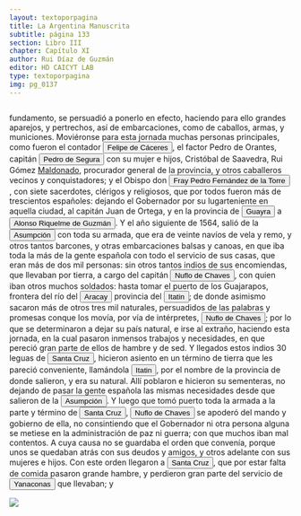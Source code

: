 ```yaml
---
layout: textoporpagina
title: La Argentina Manuscrita
subtitle: página 133
section: Libro III
chapter: Capítulo XI
author: Rui Díaz de Guzmán
editor: HD CAICYT LAB
type: textoporpagina
img: pg_0137
---
```

<div class="row">
    <div class="column">
<p>fundamento, se persuadió a ponerlo en efecto, haciendo para ello grandes aparejos, y pertrechos, así de embarcaciones, como de caballos, armas, y municiones. Moviéronse para esta jornada muchas personas principales, como fueron el contador <button class="balloon" data-balloon-pos="up" data-balloon-length="large" data-balloon="España, 1515 - Virreinato español, 1595. Conquistador, explorador y colonizador español, se desempeñó como gobernador interino del Río de la Plata y del Paraguay, con sede en Asunción, entre 1568 y 1572. Cumplió funciones como contador y tesorero en la armada de Pedro de Mendoza. Fue uno de los líderes de la facción contraria Cabeza de Vaca, estuvo implicado en todas las maniobras que condujeron a su destitución, prisión y destierro.">Felipe de Cáceres</button>, el factor Pedro de Orantes, capitán <button class="balloon" data-balloon-pos="up" data-balloon-length="large" data-balloon="El capitán Pedro de Segura Zabala, hidalgo de Guipuzcoa, había sido soldado imperial en Italia y más tarde viajó al Paraguay con Ñuflo de Chaves en 1549. Tuvo un rol destacado en Asunción y se casó con Ginebra Martínez de Irala, hija mestiza del gobernador Martínez de Irala. Falleció en 1601 en Tomina, alto Perú.">Pedro de Segura</button> con su mujer e hijos, Cristóbal de Saavedra, Rui Gómez <a href="https://recogito.pelagios.org/document/wzqxhk0h3vpikm/part/1/edit#dd8843b7-c129-4d62-bd2a-3df8deaa5bdd" target="_blank">Maldonado</a>, procurador general de la provincia, y otros caballeros vecinos y conquistadores; y el Obispo don <button class="balloon" data-balloon-pos="up" data-balloon-length="large" data-balloon="Fray Pedro Fernández de la Torre, franciscano nacido en Baeza, España.,  hizo su solemne entrada en Asunción oficiar como primer Obispo del Paraguay, en la víspera del Domingo de Ramos del año 1555. Llega con la armada de Martín de Orue, portador del Nombramiento real de Martínez de Irala como Gobernador de aquella Provincia.">Fray Pedro Fernández de la Torre</button>, con siete sacerdotes, clérigos y religiosos, que por todos fueron más de trescientos españoles: dejando el Gobernador por su lugarteniente en aquella ciudad, al capitán Juan de Ortega, y en la provincia de <a href="https://recogito.pelagios.org/document/wzqxhk0h3vpikm/part/1/edit#dc85e16c-6c0d-4f02-becf-ffc9c8ae138f" target="_blank"><button class="balloon" data-balloon-pos="up" data-balloon-length="large" data-balloon="Es una amplia región comprendida dentro de la Gobernación del Río de la Plata y el océano Atlántico, en el actual territorio brasileño. Fue colonizada desde Asunción del Paraguay, pero las constantes incursiones de los bandeirantes portugueses frenaron su expansión.">Guayra</button></a> a <button class="balloon" data-balloon-pos="up" data-balloon-length="large" data-balloon="Jeréz de la Frontera, 1519-1573. Conquistador español, sobrino de Álvar Núñez Cabeza de Vaca, con quien llegó al Río de la Plata en 1541. Fue uno de sus más acérrimos partidarios durante la gobernación de Cabeza de Vaca y se convirtió en una de las figuras más prominentes de la facción de los &quot;leales&quot; una vez que aquel fuera expulsado de la provincia en 1545. Fue forzado por Domingo de Irala a casarse con una de sus hijas mestizas, unión de la cual nació Ruy Díaz de Guzmán.">Alonso Riquelme de Guzmán</button>. Y el año siguiente de 1564, salió de la <a href="https://recogito.pelagios.org/document/wzqxhk0h3vpikm/part/1/edit#7c237e9a-cd35-4cc3-8539-42f131305ab6" target="_blank"><button class="balloon" data-balloon-pos="up" data-balloon-length="large" data-balloon="Refiere a Asunción del Paraguay.">Asumpción</button></a> con toda su armada, que era de veinte navíos de vela y remo, y otros tantos barcones, y otras embarcaciones balsas y canoas, en que iba toda la más de la gente española con todo el servicio de sus casas, que eran más de dos mil personas: sin otros tantos indios de sus encomiendas, que llevaban por tierra, a cargo del capitán <button class="balloon" data-balloon-pos="up" data-balloon-length="large" data-balloon="Ñuflo de Chaves nació en Santa Cruz de la Sierra, de Extremadura, en 1518. Llegó a territorio americano con el segundo adelantado del Río de la Plata, Don Alvar Núñez Cabeza de Vaca. Cuando la flota llega al puerto de Santa Catalina en el año 1541, ya ostentaba el grado de Capitán. Cuando el gobernador Martínez de Irala le encomienda fundar al norte de Asunción, Chaves se convierte así en General. El 26 de febrero de 1561 fundó Santa Cruz de la Sierra a orillas del arroyo Sutó. Después de fundada Santa Cruz de la Sierra, Ñuflo de Chaves se dirige a Asunción, en 1564,  para recoger a su familia. En 1550 se había casado con Doña Elvira Manrique, hija de don Francisco de Mendoza, gobernador del Río de la Plata, con quien tuvo cinco hijos: Francisco y Alvaro, ambos militares; María, Catalina y Elvira; las dos menores monjas y la mayor se casó en 1574 con un soldado de apellido Ossorio. El nieto de Ñuflo, Cap. Francisco Ossorio de Chaves, estuvo como Alcalde durante la traslación de  la ciudad, hasta su asiento definitivo a orillas del Piraí (1621).">Nuflo de Chaves</button>, con quien iban otros muchos soldados: hasta tomar el puerto de los Guajarapos, frontera del río del <a href="https://recogito.pelagios.org/document/wzqxhk0h3vpikm/part/1/edit#f60282ba-46c0-4c33-a181-c48df3c5f56d" target="_blank"><button class="balloon" data-balloon-pos="up" data-balloon-length="large" data-balloon="El Acaray (del guaraní; Akaray), es un río del este de Paraguay, que nace en la cordillera de Caaguazú y recibe a su vez las aguas del Itakyry e Yguazú. Discurre por los departamentos de Caaguazú y Alto Paraná, hasta su desembocadura en el río Paraná.">Aracay</button></a> provincia del <a href="https://recogito.pelagios.org/document/wzqxhk0h3vpikm/part/1/edit#a85b3645-1240-4d97-881d-7edf533eaf9c" target="_blank"><button class="balloon" data-balloon-pos="up" data-balloon-length="large" data-balloon="Itatín (Itatim en idioma portugués) o Itatí fue una región histórico geográfica del Imperio español coincidente, luego de las sangrientas invasiones lusobrasileñas con la parte sur del actual estado de Mato Grosso del Sur, que formó parte del Imperio español como un territorio perteneciente a la gobernación del Río de la Plata y del Paraguay hasta su división en 1617, fecha a partir de la cual quedó incluida en la gobernación del Paraguay, llamada inicialmente Gobernación del Guayrá. Los límites de la región de Itatín eran: al este la sierra de Amambay, al oeste el río Paraguay, al sur el río Apa y al norte el río Tacuarí. Ya desde el s.XVIII gran parte del Itatín quedó en poder de Brasil (entonces el Brasil portugués) y tras la Guerra de la Triple Alianza toda la región pasó a estar bajo el dominio brasileño.">Itatin</button></a>; de donde asimismo sacaron más de otros tres mil naturales, persuadidos de las palabras y promesas conque los movía, por vía de intérpretes, <button class="balloon" data-balloon-pos="up" data-balloon-length="large" data-balloon="Ñuflo de Chaves nació en Santa Cruz de la Sierra, de Extremadura, en 1518. Llegó a territorio americano con el segundo adelantado del Río de la Plata, Don Alvar Núñez Cabeza de Vaca. Cuando la flota llega al puerto de Santa Catalina en el año 1541, ya ostentaba el grado de Capitán. Cuando el gobernador Martínez de Irala le encomienda fundar al norte de Asunción, Chaves se convierte así en General. El 26 de febrero de 1561 fundó Santa Cruz de la Sierra a orillas del arroyo Sutó. Después de fundada Santa Cruz de la Sierra, Ñuflo de Chaves se dirige a Asunción, en 1564,  para recoger a su familia. En 1550 se había casado con Doña Elvira Manrique, hija de don Francisco de Mendoza, gobernador del Río de la Plata, con quien tuvo cinco hijos: Francisco y Alvaro, ambos militares; María, Catalina y Elvira; las dos menores monjas y la mayor se casó en 1574 con un soldado de apellido Ossorio. El nieto de Ñuflo, Cap. Francisco Ossorio de Chaves, estuvo como Alcalde durante la traslación de  la ciudad, hasta su asiento definitivo a orillas del Piraí (1621).">Nuflo de Chaves</button>; por lo que se determinaron a dejar su país natural, e irse al extraño, haciendo esta jornada, en la cual pasaron inmensos trabajos y necesidades, en que pereció gran parte de ellos de hambre y de sed. Y llegados estos indios 30 leguas de <a href="https://recogito.pelagios.org/document/wzqxhk0h3vpikm/part/1/edit#809b7006-1449-4b72-9e1a-52017146bd97" target="_blank"><button class="balloon" data-balloon-pos="up" data-balloon-length="large" data-balloon="Este asentamiento fue efectivamente fundado por un conquistador de Asunción, Nuflo de Chávez en 1561. La ciudad sufrió varios traslados en el curso de su historia hasta establecerse dónde se encuentra hoy en día. El primer sitio de la fundación fue en la serranía de Chiquitos, a orilla del río Sutó.">Santa Cruz</button></a>, hicieron asiento en un término de tierra que les pareció conveniente, llamándola <a href="https://recogito.pelagios.org/document/wzqxhk0h3vpikm/part/1/edit#89dec020-0a80-4b4c-86e9-69ffc1d7a3e2" target="_blank"><button class="balloon" data-balloon-pos="up" data-balloon-length="large" data-balloon="Itatín (Itatim en idioma portugués) o Itatí fue una región histórico geográfica del Imperio español coincidente, luego de las sangrientas invasiones lusobrasileñas con la parte sur del actual estado de Mato Grosso del Sur, que formó parte del Imperio español como un territorio perteneciente a la gobernación del Río de la Plata y del Paraguay hasta su división en 1617, fecha a partir de la cual quedó incluida en la gobernación del Paraguay, llamada inicialmente Gobernación del Guayrá. Los límites de la región de Itatín eran: al este la sierra de Amambay, al oeste el río Paraguay, al sur el río Apa y al norte el río Tacuarí. Ya desde el s. XVIII gran parte del Itatín quedó en poder de Brasil (entonces el Brasil portugués) y tras la Guerra de la Triple Alianza toda la región pasó a estar bajo el dominio brasileño.">Itatin</button></a>, por el nombre de la provincia de donde salieron, y era su natural. Allí poblaron e hicieron su sementeras, no dejando de pasar la gente española las mismas necesidades desde que salieron de la <a href="https://recogito.pelagios.org/document/wzqxhk0h3vpikm/part/1/edit#981acfdd-bcf4-4d06-8989-c9ad2785a974" target="_blank"><button class="balloon" data-balloon-pos="up" data-balloon-length="large" data-balloon="Refiere a Asunción del Paraguay.">Asumpción</button></a>. Y luego que tomó puerto toda la armada a la parte y término de <a href="https://recogito.pelagios.org/document/wzqxhk0h3vpikm/part/1/edit#437df3e2-7c7a-4f0b-9b35-0f0d27d2d9a1" target="_blank"><button class="balloon" data-balloon-pos="up" data-balloon-length="large" data-balloon="Este asentamiento fue efectivamente fundado por un conquistador de Asunción, Nuflo de Chávez en 1561. La ciudad sufrió varios traslados en el curso de su historia hasta establecerse dónde se encuentra hoy en día. El primer sitio de la fundación fue en la serranía de Chiquitos, a orilla del río Sutó.">Santa Cruz</button></a>, <button class="balloon" data-balloon-pos="up" data-balloon-length="large" data-balloon="Ñuflo de Chaves nació en Santa Cruz de la Sierra, de Extremadura, en 1518. Llegó a territorio americano con el segundo adelantado del Río de la Plata, Don Alvar Núñez Cabeza de Vaca. Cuando la flota llega al puerto de Santa Catalina en el año 1541, ya ostentaba el grado de Capitán. Cuando el gobernador Martínez de Irala le encomienda fundar al norte de Asunción, Chaves se convierte así en General. El 26 de febrero de 1561 fundó Santa Cruz de la Sierra a orillas del arroyo Sutó. Después de fundada Santa Cruz de la Sierra, Ñuflo de Chaves se dirige a Asunción, en 1564,  para recoger a su familia. En 1550 se había casado con Doña Elvira Manrique, hija de don Francisco de Mendoza, gobernador del Río de la Plata, con quien tuvo cinco hijos: Francisco y Alvaro, ambos militares; María, Catalina y Elvira; las dos menores monjas y la mayor se casó en 1574 con un soldado de apellido Ossorio. El nieto de Ñuflo, Cap. Francisco Ossorio de Chaves, estuvo como Alcalde durante la traslación de  la ciudad, hasta su asiento definitivo a orillas del Piraí (1621).">Nuflo de Chaves</button> se apoderó del mando y gobierno de ella, no consintiendo que el Gobernador ni otra persona alguna se metiese en la administración de paz ni guerra; con que muchos iban mal contentos. A cuya causa no se guardaba el orden que convenía, porque unos se quedaban atrás con sus deudos y amigos, y otros adelante con sus mujeres e hijos. Con este orden llegaron a <a href="https://recogito.pelagios.org/document/wzqxhk0h3vpikm/part/1/edit#f69ad28f-1541-448d-ac89-7f17b78a043c" target="_blank"><button class="balloon" data-balloon-pos="up" data-balloon-length="large" data-balloon="Este asentamiento fue efectivamente fundado por un conquistador de Asunción, Nuflo de Chávez en 1561. La ciudad sufrió varios traslados en el curso de su historia hasta establecerse dónde se encuentra hoy en día. El primer sitio de la fundación fue en la serranía de Chiquitos, a orilla del río Sutó.">Santa Cruz</button></a>, que por estar falta de comida pasaron grande hambre, y perdieron gran parte del servicio de <button class="balloon" data-balloon-pos="up" data-balloon-length="large" data-balloon="Yanacona (probablemente del quechua &quot;yanakuna&quot;. Los europeos le dieron el uso para referirse a los &quot;negros&quot; por la condición servil que presentaban al igual que los yana​) fue un término empleado como equivalente a &quot;auxiliar&quot; o &quot;ayudante&quot;, y especialmente usado para denominar a los porteadores de los ejércitos del Tahuantinsuyo o &quot;Imperio Inca&quot;. Los españoles, durante la conquista del Perú, comenzaron a usar la denominación para referirse a los pueblos indígenas que tenían de servidumbre, ya fuera en sus encomiendas o en integrados a las formaciones militares como &quot;indios auxiliares&quot;. La palabra fue también usada durante la conquista de otras áreas de Sudamérica. La utilización despectiva del vocablo es de origen mapuche, quienes denominaban Yanaconas en su acepción de &quot;servil&quot; y &quot;cobarde&quot; a los Incas y otros indígenas de etnias quechuas que servían como soldada del conquistador español.">Yanaconas</button> que llevaban; y </p></div>

<div class="column">
<a href="{{site.baseurl}}/assets/img/argentina_manuscrita/{{page.img}}.jpg"><img src="{{site.baseurl}}/assets/img/argentina_manuscrita/{{page.img}}.jpg"></a>
</div>
</div>